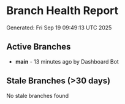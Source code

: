 # Branch Health Report
Generated: Fri Sep 19 09:49:13 UTC 2025

## Active Branches
- **main** - 13 minutes ago by Dashboard Bot

## Stale Branches (>30 days)
No stale branches found
